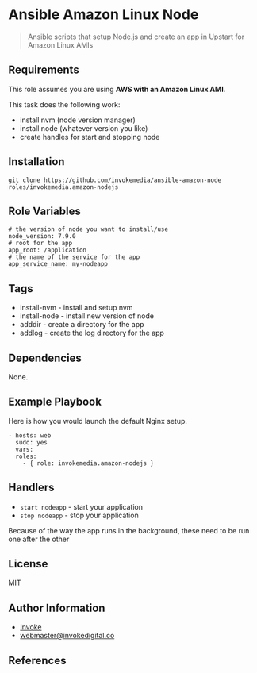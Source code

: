 Ansible Amazon Linux Node
==================================

> Ansible scripts that setup Node.js and create an app in Upstart for Amazon Linux AMIs

Requirements
------------

This role assumes you are using **AWS with an Amazon Linux AMI**.

This task does the following work:

* install nvm (node version manager)
* install node (whatever version you like)
* create handles for start and stopping node

Installation
------------

`git clone https://github.com/invokemedia/ansible-amazon-node roles/invokemedia.amazon-nodejs`

Role Variables
--------------

```
# the version of node you want to install/use
node_version: 7.9.0
# root for the app
app_root: /application
# the name of the service for the app
app_service_name: my-nodeapp
```

Tags
-----

* install-nvm - install and setup nvm
* install-node - install new version of node
* adddir - create a directory for the app
* addlog - create the log directory for the app

Dependencies
------------

None.

Example Playbook
-------------------------

Here is how you would launch the default Nginx setup.

```
- hosts: web
  sudo: yes
  vars:
  roles:
    - { role: invokemedia.amazon-nodejs }
```

Handlers
--------

* `start nodeapp` - start your application
* `stop nodeapp` - stop your application

Because of the way the app runs in the background, these need to be run one after the other

License
-------

MIT

Author Information
------------------

* [Invoke](https://www.invokedigital.co/)
* <webmaster@invokedigital.co>

References
----------
